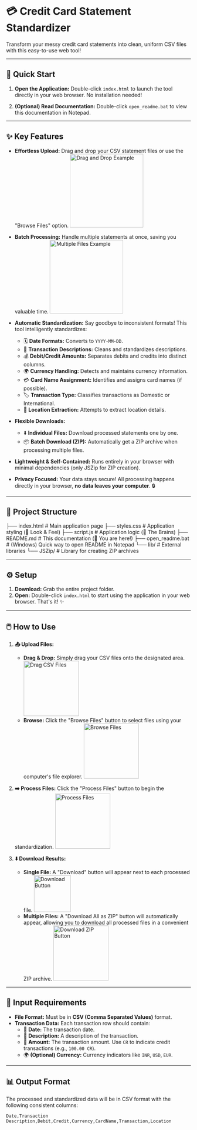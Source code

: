# 💳 Credit Card Statement Standardizer

Transform your messy credit card statements into clean, uniform CSV files with this easy-to-use web tool!

---

## 🚀 Quick Start

1.  **Open the Application:** Double-click `index.html` to launch the tool directly in your web browser. No installation needed!

2.  **(Optional) Read Documentation:** Double-click `open_readme.bat` to view this documentation in Notepad.

---

## ✨ Key Features

* **Effortless Upload:** Drag and drop your CSV statement files or use the "Browse Files" option.
    <img src="https://via.placeholder.com/200x50?text=Drag%20&%20Drop" alt="Drag and Drop Example" width="200">

* **Batch Processing:** Handle multiple statements at once, saving you valuable time.
    <img src="https://via.placeholder.com/200x50?text=Process%20Multiple" alt="Multiple Files Example" width="200">

* **Automatic Standardization:** Say goodbye to inconsistent formats! This tool intelligently standardizes:
    * 🗓️ **Date Formats:** Converts to `YYYY-MM-DD`.
    * 📝 **Transaction Descriptions:** Cleans and standardizes descriptions.
    * 💰 **Debit/Credit Amounts:** Separates debits and credits into distinct columns.
    * 🌍 **Currency Handling:** Detects and maintains currency information.
    * 💳 **Card Name Assignment:** Identifies and assigns card names (if possible).
    * 🏷️ **Transaction Type:** Classifies transactions as Domestic or International.
    * 📍 **Location Extraction:** Attempts to extract location details.

* **Flexible Downloads:**
    * ⬇️ **Individual Files:** Download processed statements one by one.
    * 📦 **Batch Download (ZIP):** Automatically get a ZIP archive when processing multiple files.

* **Lightweight & Self-Contained:** Runs entirely in your browser with minimal dependencies (only JSZip for ZIP creation).

* **Privacy Focused:** Your data stays secure! All processing happens directly in your browser, **no data leaves your computer**. 🔒

---

## 📂 Project Structure

├── index.html         # Main application page
├── styles.css         # Application styling (🎨 Look & Feel)
├── script.js          # Application logic (🧠 The Brains)
├── README.md          # This documentation (📖 You are here!)
├── open_readme.bat    # (Windows) Quick way to open README in Notepad
└── lib/               # External libraries
└── JSZip/         # Library for creating ZIP archives

---

## ⚙️ Setup

1.  **Download:** Grab the entire project folder.
2.  **Open:** Double-click `index.html` to start using the application in your web browser. That's it! ✨

---

## 🖱️ How to Use

1.  **📤 Upload Files:**
    * **Drag & Drop:** Simply drag your CSV files onto the designated area.
        <img src="https://via.placeholder.com/150x50?text=Drag%20CSV(s)" alt="Drag CSV Files" width="150">
    * **Browse:** Click the "Browse Files" button to select files using your computer's file explorer.
        <img src="https://via.placeholder.com/150x50?text=Browse%20Files" alt="Browse Files" width="150">

2.  **➡️ Process Files:** Click the "Process Files" button to begin the standardization.
    <img src="https://via.placeholder.com/150x50?text=Process%20Files" alt="Process Files" width="150">

3.  **⬇️ Download Results:**
    * **Single File:** A "Download" button will appear next to each processed file.
        <img src="https://via.placeholder.com/100x30?text=Download" alt="Download Button" width="100">
    * **Multiple Files:** A "Download All as ZIP" button will automatically appear, allowing you to download all processed files in a convenient ZIP archive.
        <img src="https://via.placeholder.com/150x30?text=Download%20ZIP" alt="Download ZIP Button" width="150">

---

## 📄 Input Requirements

* **File Format:** Must be in **CSV (Comma Separated Values)** format.
* **Transaction Data:** Each transaction row should contain:
    * 📅 **Date:** The transaction date.
    * 📝 **Description:** A description of the transaction.
    * 🔢 **Amount:** The transaction amount. Use `CR` to indicate credit transactions (e.g., `100.00 CR`).
    * 🌍 **(Optional) Currency:** Currency indicators like `INR`, `USD`, `EUR`.

---

## 📊 Output Format

The processed and standardized data will be in CSV format with the following consistent columns:

```csv
Date,Transaction Description,Debit,Credit,Currency,CardName,Transaction,Location
